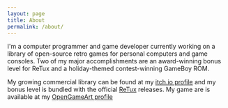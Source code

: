 ```yaml
---
layout: page
title: About
permalink: /about/
---
```


I'm a computer programmer and game developer currently working on a 
library of open-source retro games for personal computers and game 
consoles. Two of my major accomplishments are an award-winning bonus 
level for ReTux and a holiday-themed contest-winning GameBoy ROM.

My growing commercial library can be found at my [itch.io 
profile](https://optimusdu.itch.io/) and my bonus level is bundled with 
the official [ReTux](https://retux-game.github.io/) releases. My game 
are is available at my [OpenGameArt 
profile](https://opengameart.org/users/OptimusDu)
